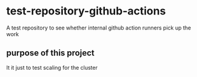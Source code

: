 # test-repository-github-actions
A test repository to see whether internal github action runners pick up the work

## purpose of this project

It it just to test scaling for the cluster

